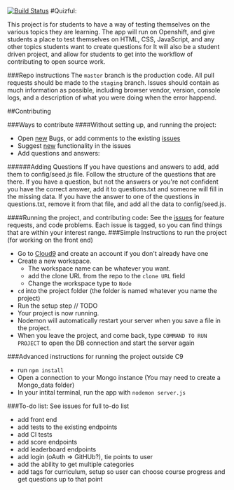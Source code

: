 [![Build Status](https://travis-ci.org/aric87/tuneful.png)](https://travis-ci.org/thinkful-ed/quizful)
#Quizful:

This project is for students to have a way of testing themselves on the various topics they are learning. 
The app will run on Openshift, and give students a place to test themselves on HTML, CSS, JavaScript, and any other topics students want to create questions for 
It will also be a student driven project, and allow for students to get into the workflow of contributing to open source work.

###Repo instructions
The `master` branch is the production code. All pull requests should be made to the `staging` branch. 
Issues should contain as much information as possible, including browser vendor, version, console logs, and a description of what you were doing when the error happend. 

##Contributing

###Ways to contribute
####Without setting up, and running the project:
- Open [new](https://github.com/Thinkful-Ed/quizful/issues/new) Bugs, or add comments to the existing [issues](https://github.com/thinkful-ed/quizful/issues)
- Suggest [new](https://github.com/Thinkful-Ed/quizful/issues/new) functionality in the issues
- Add questions and answers:

######Adding Questions
If you have questions and answers to add, add them to config/seed.js file. Follow the structure of the questions that are there. 
If you have a question, but not the answers or you're not confident you have the correct answer, add it to questions.txt and someone will fill in the missing data. 
If you have the answer to one of the questions in questions.txt, remove it from that file, and add all the data to config/seed.js.

####Running the project, and contributing code:
See the [issues](https://github.com/thinkful-ed/quizful/issues) for feature requests, and code problems. Each issue is tagged, so you can find things that are within your interest range.
###Simple Instructions to run the project (for working on the front end)
- Go to [Cloud9](https://c9.io) and create an account if you don't already have one
- Create a new workspace.  
    - The workspace name can be whatever you want. 
    -  add the clone URL from the repo to the `clone URL` field
    -  Change the workspace type to `Node`
- `cd` into the project folder (the folder is named whatever you name the project)
- Run the setup step // TODO
- Your project is now running.
- Nodemon will automatically restart your server when you save a file in the project. 
- When you leave the project, and come back, type `COMMAND TO RUN PROJECT` to open the DB connection and start the server again


###Advanced instructions for running the project outside C9
- run `npm install`
- Open a connection to your Mongo instance (You may need to create a Mongo_data folder)
- In your intital terminal, run the app with `nodemon server.js` 


###To-do list: See issues for full to-do list
- add front end
- add tests to the existing endpoints
- add CI tests
- add score endpoints
- add leaderboard endpoints
- add login (oAuth => GitHUb?), tie points to user
- add the ability to get multiple categories
- add tags for curriculum, setup so user can choose course progress and get questions up to that point
